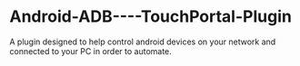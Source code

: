 # Android-ADB----TouchPortal-Plugin
A plugin designed to help control android devices on your network and connected to your PC in order to automate.
